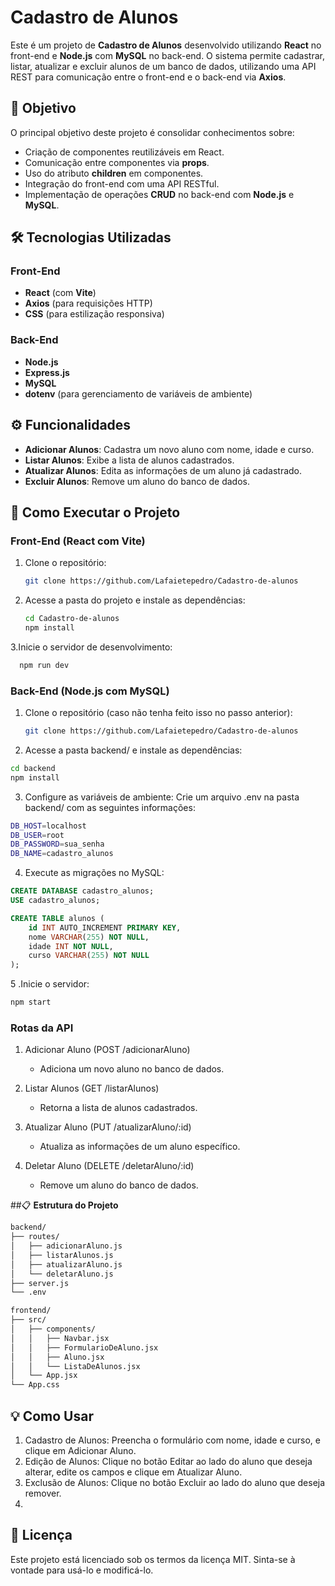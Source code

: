 # Cadastro de Alunos

Este é um projeto de **Cadastro de Alunos** desenvolvido utilizando **React** no front-end e **Node.js** com **MySQL** no back-end. O sistema permite cadastrar, listar, atualizar e excluir alunos de um banco de dados, utilizando uma API REST para comunicação entre o front-end e o back-end via **Axios**.

## 🎯 **Objetivo**
O principal objetivo deste projeto é consolidar conhecimentos sobre:
- Criação de componentes reutilizáveis em React.
- Comunicação entre componentes via **props**.
- Uso do atributo **children** em componentes.
- Integração do front-end com uma API RESTful.
- Implementação de operações **CRUD** no back-end com **Node.js** e **MySQL**.

## 🛠️ **Tecnologias Utilizadas**

### **Front-End**
- **React** (com **Vite**)
- **Axios** (para requisições HTTP)
- **CSS** (para estilização responsiva)

### **Back-End**
- **Node.js**
- **Express.js**
- **MySQL**
- **dotenv** (para gerenciamento de variáveis de ambiente)

## ⚙️ **Funcionalidades**
- **Adicionar Alunos**: Cadastra um novo aluno com nome, idade e curso.
- **Listar Alunos**: Exibe a lista de alunos cadastrados.
- **Atualizar Alunos**: Edita as informações de um aluno já cadastrado.
- **Excluir Alunos**: Remove um aluno do banco de dados.

## 🚀 **Como Executar o Projeto**

### **Front-End (React com Vite)**

1. Clone o repositório:
     ```bash
     git clone https://github.com/Lafaietepedro/Cadastro-de-alunos
2. Acesse a pasta do projeto e instale as dependências:
    ```bash
    cd Cadastro-de-alunos
    npm install

3.Inicie o servidor de desenvolvimento:
  ```bash
    npm run dev
  ```
### **Back-End (Node.js com MySQL)**
1. Clone o repositório (caso não tenha feito isso no passo anterior):

    ```bash
    git clone https://github.com/Lafaietepedro/Cadastro-de-alunos
    
2. Acesse a pasta backend/ e instale as dependências:

```bash
cd backend
npm install
```
3. Configure as variáveis de ambiente: Crie um arquivo .env na pasta backend/ com as seguintes informações:

````bash
DB_HOST=localhost
DB_USER=root
DB_PASSWORD=sua_senha
DB_NAME=cadastro_alunos
````
4. Execute as migrações no MySQL:

````sql
CREATE DATABASE cadastro_alunos;
USE cadastro_alunos;

CREATE TABLE alunos (
    id INT AUTO_INCREMENT PRIMARY KEY,
    nome VARCHAR(255) NOT NULL,
    idade INT NOT NULL,
    curso VARCHAR(255) NOT NULL
);
````
5 .Inicie o servidor:

````bash
npm start
````

### Rotas da API
1. Adicionar Aluno (POST /adicionarAluno)
    - Adiciona um novo aluno no banco de dados.
    
2. Listar Alunos (GET /listarAlunos)
    - Retorna a lista de alunos cadastrados.
    
3. Atualizar Aluno (PUT /atualizarAluno/:id)
    - Atualiza as informações de um aluno específico.
    
4. Deletar Aluno (DELETE /deletarAluno/:id)
    - Remove um aluno do banco de dados.
  
##📋 **Estrutura do Projeto**
````bash
backend/
├── routes/
│   ├── adicionarAluno.js
│   ├── listarAlunos.js
│   ├── atualizarAluno.js
│   └── deletarAluno.js
├── server.js
└── .env

frontend/
├── src/
│   ├── components/
│   │   ├── Navbar.jsx
│   │   ├── FormularioDeAluno.jsx
│   │   ├── Aluno.jsx
│   │   └── ListaDeAlunos.jsx
│   └── App.jsx
└── App.css
````

## 💡 Como Usar
1. Cadastro de Alunos: Preencha o formulário com nome, idade e curso, e clique em Adicionar Aluno.
2. Edição de Alunos: Clique no botão Editar ao lado do aluno que deseja alterar, edite os campos e clique em Atualizar Aluno.
3. Exclusão de Alunos: Clique no botão Excluir ao lado do aluno que deseja remover.
4. 
## 📂 Licença
Este projeto está licenciado sob os termos da licença MIT. Sinta-se à vontade para usá-lo e modificá-lo.

